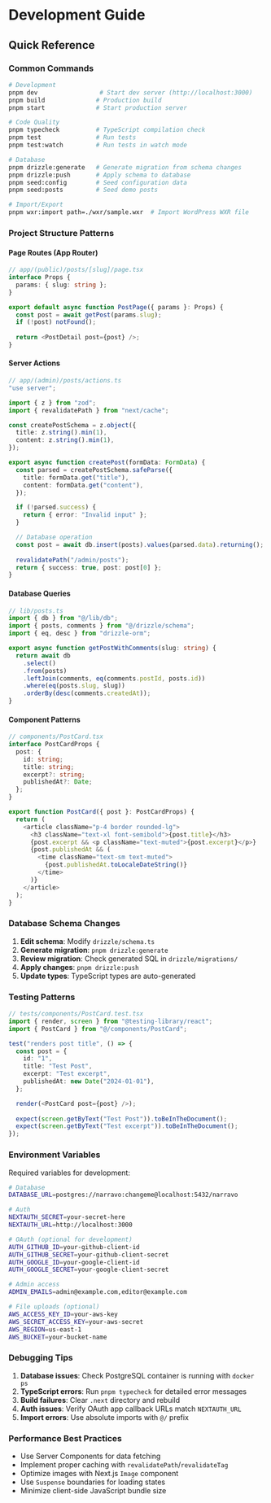 <!-- SPDX-License-Identifier: Apache-2.0 -->
# Development Guide

## Quick Reference

### Common Commands
```bash
# Development
pnpm dev                 # Start dev server (http://localhost:3000)
pnpm build              # Production build
pnpm start              # Start production server

# Code Quality
pnpm typecheck          # TypeScript compilation check
pnpm test               # Run tests
pnpm test:watch         # Run tests in watch mode

# Database
pnpm drizzle:generate   # Generate migration from schema changes
pnpm drizzle:push       # Apply schema to database
pnpm seed:config        # Seed configuration data
pnpm seed:posts         # Seed demo posts

# Import/Export
pnpm wxr:import path=./wxr/sample.wxr  # Import WordPress WXR file
```

### Project Structure Patterns

#### Page Routes (App Router)
```typescript
// app/(public)/posts/[slug]/page.tsx
interface Props {
  params: { slug: string };
}

export default async function PostPage({ params }: Props) {
  const post = await getPost(params.slug);
  if (!post) notFound();
  
  return <PostDetail post={post} />;
}
```

#### Server Actions
```typescript
// app/(admin)/posts/actions.ts
"use server";

import { z } from "zod";
import { revalidatePath } from "next/cache";

const createPostSchema = z.object({
  title: z.string().min(1),
  content: z.string().min(1),
});

export async function createPost(formData: FormData) {
  const parsed = createPostSchema.safeParse({
    title: formData.get("title"),
    content: formData.get("content"),
  });

  if (!parsed.success) {
    return { error: "Invalid input" };
  }

  // Database operation
  const post = await db.insert(posts).values(parsed.data).returning();
  
  revalidatePath("/admin/posts");
  return { success: true, post: post[0] };
}
```

#### Database Queries
```typescript
// lib/posts.ts
import { db } from "@/lib/db";
import { posts, comments } from "@/drizzle/schema";
import { eq, desc } from "drizzle-orm";

export async function getPostWithComments(slug: string) {
  return await db
    .select()
    .from(posts)
    .leftJoin(comments, eq(comments.postId, posts.id))
    .where(eq(posts.slug, slug))
    .orderBy(desc(comments.createdAt));
}
```

#### Component Patterns
```typescript
// components/PostCard.tsx
interface PostCardProps {
  post: {
    id: string;
    title: string;
    excerpt?: string;
    publishedAt?: Date;
  };
}

export function PostCard({ post }: PostCardProps) {
  return (
    <article className="p-4 border rounded-lg">
      <h3 className="text-xl font-semibold">{post.title}</h3>
      {post.excerpt && <p className="text-muted">{post.excerpt}</p>}
      {post.publishedAt && (
        <time className="text-sm text-muted">
          {post.publishedAt.toLocaleDateString()}
        </time>
      )}
    </article>
  );
}
```

### Database Schema Changes

1. **Edit schema**: Modify `drizzle/schema.ts`
2. **Generate migration**: `pnpm drizzle:generate`
3. **Review migration**: Check generated SQL in `drizzle/migrations/`
4. **Apply changes**: `pnpm drizzle:push`
5. **Update types**: TypeScript types are auto-generated

### Testing Patterns

```typescript
// tests/components/PostCard.test.tsx
import { render, screen } from "@testing-library/react";
import { PostCard } from "@/components/PostCard";

test("renders post title", () => {
  const post = {
    id: "1",
    title: "Test Post",
    excerpt: "Test excerpt",
    publishedAt: new Date("2024-01-01"),
  };

  render(<PostCard post={post} />);
  
  expect(screen.getByText("Test Post")).toBeInTheDocument();
  expect(screen.getByText("Test excerpt")).toBeInTheDocument();
});
```

### Environment Variables

Required variables for development:
```bash
# Database
DATABASE_URL=postgres://narravo:changeme@localhost:5432/narravo

# Auth
NEXTAUTH_SECRET=your-secret-here
NEXTAUTH_URL=http://localhost:3000

# OAuth (optional for development)
AUTH_GITHUB_ID=your-github-client-id
AUTH_GITHUB_SECRET=your-github-client-secret
AUTH_GOOGLE_ID=your-google-client-id  
AUTH_GOOGLE_SECRET=your-google-client-secret

# Admin access
ADMIN_EMAILS=admin@example.com,editor@example.com

# File uploads (optional)
AWS_ACCESS_KEY_ID=your-aws-key
AWS_SECRET_ACCESS_KEY=your-aws-secret
AWS_REGION=us-east-1
AWS_BUCKET=your-bucket-name
```

### Debugging Tips

1. **Database issues**: Check PostgreSQL container is running with `docker ps`
2. **TypeScript errors**: Run `pnpm typecheck` for detailed error messages
3. **Build failures**: Clear `.next` directory and rebuild
4. **Auth issues**: Verify OAuth app callback URLs match `NEXTAUTH_URL`
5. **Import errors**: Use absolute imports with `@/` prefix

### Performance Best Practices

- Use Server Components for data fetching
- Implement proper caching with `revalidatePath`/`revalidateTag`
- Optimize images with Next.js `Image` component
- Use `Suspense` boundaries for loading states
- Minimize client-side JavaScript bundle size